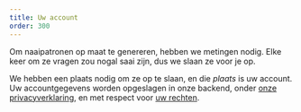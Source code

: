 ```yaml
---
title: Uw account
order: 300
---
```


Om naaipatronen op maat te genereren, hebben we metingen nodig. Elke keer om ze vragen zou nogal saai zijn, dus we slaan ze voor je op.

We hebben een plaats nodig om ze op te slaan, en die *plaats* is uw account. Uw accountgegevens worden opgeslagen in onze backend, onder [onze privacyverklaring][2], en met respect voor [uw rechten][2].

[2]: /docs/various/rights/

[2]: /docs/various/rights/
